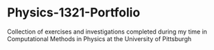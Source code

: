 # Physics-1321-Portfolio
Collection of exercises and investigations completed during my time in Computational Methods in Physics at the University of Pittsburgh
